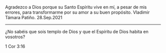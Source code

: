 
Agradezco a Dios porque su Santo Espíritu vive en mí, a pesar de mis
errores, para transformarme por su amor a su buen propósito.
  Vladimir Támara Patiño. 28.Sep.2021

-----

¿No sabéis que sois templo de Dios y que el Espíritu de Dios habita en 
vosotros?

1 Cor 3:16
